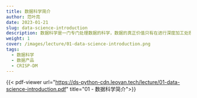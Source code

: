 ```yaml
---
title: 数据科学简介
author: 范叶亮
date: 2023-01-21
slug: data-science-introduction
description: 数据科学是一门专门处理数据的科学，数据的真正价值只有在进行深度加工处理并形成产品之后才能够被体现出来。
weight: 1
cover: /images/lecture/01-data-science-introduction.png
tags:
  - 数据科学
  - 数据产品
  - CRISP-DM
---
```


{{< pdf-viewer url="https://ds-python-cdn.leovan.tech/lecture/01-data-science-introduction.pdf" title="01 - 数据科学简介">}}
